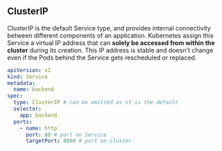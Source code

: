## ClusterIP

ClusterIP is the default Service type, and provides internal connectivity between different components of an application. Kubernetes assign this Service a virtual IP address that can **solely be accessed from within the cluster** during its creation. This IP address is stable and doesn't change even if the Pods behind the Service gets rescheduled or replaced.

```yaml
apiVersion: v1
kind: Service
metadata:
  name: backend
spec:
  type: ClusterIP # can be omitted as it is the default
  selector:
    app: backend
  ports:
    - name: http
      port: 80 # port on Service
      targetPort: 8080 # port on cluster
```
